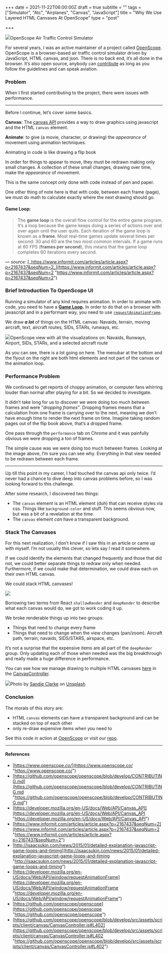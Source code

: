 +++
date = 2021-11-22T06:00:00Z
draft = true
subtitle = ""
tags = ["Simulator", "Atc", "Airplanes", "Canvas", "JavaScript"]
title = "Why We Use Layered HTML Canvases At OpenScope"
type = "post"

+++

![](https://cdn-images-1.medium.com/max/1600/1*dfcbfU7ViLNq7vk8G2vrlg.png)OpenScope Air Traffic Control Simulator

For several years, I was an active maintainer of a project called [OpenScope](https://www.openscope.co/). OpenScope is a browser-based air traffic control simulator driven by JavaScript, HTML canvas, and json. There is no back end, it’s all done in the browser. It’s also open source, anybody can [contribute](https://github.com/openscope/openscope/blob/develop/CONTRIBUTING.md) as long as you follow the guidelines and can speak aviation.

### Problem

When I first started contributing to the project, there were issues with performance.

***

Before I continue, let’s cover some basics.

**Canvas:** The [canvas API](https://developer.mozilla.org/en-US/docs/Web/API/Canvas_API) provides a way to draw graphics using javascript and the HTML `canvas` element.

**Animate**: to give (a movie, character, or drawing) the _appearance_ of movement using animation techniques.

Animating in code is like drawing a flip book

In order for things to appear to move, they must be redrawn making only small changes. A collection of these small changes, drawing over time, make the _appearance_ of movement.

This is the same concept only done with code instead of pen and paper.

One other thing of note here is that with code, between each frame (page), we must do math to calculate exactly where the next drawing should go.

#### **Game Loop:**

> The **game loop** is the overall flow control for the entire game program. It’s a loop because the game keeps doing a series of actions over and over again until the user quits. Each iteration of the game loop is known as a **frame**. Most real-time games update several times per second: 30 and 60 are the two most common intervals. If a game runs at 60 FPS (**frames per second**), this means that the game loop completes 60 iterations every second.

_— source:_ [_https://www.informit.com/articles/article.aspx?p=2167437&seqNum=2_](https://www.informit.com/articles/article.aspx?p=2167437&seqNum=2 "https://www.informit.com/articles/article.aspx?p=2167437&seqNum=2")

### Brief Introduction To OpenScope UI

Running a simulator of any kind requires animation. In order to animate with code, you need to have a [**Game Loop**](http://isaacsukin.com/news/2015/01/detailed-explanation-javascript-game-loops-and-timing)**.** In order to do that on a browser with javascript and in a performant way, you need to use [`requestAnimationFrame`](https://developer.mozilla.org/en-US/docs/Web/API/window/requestAnimationFrame).

We draw **_a lot_** of things on the HTML canvas: Navaids, terrain, moving aircraft, text, aircraft routes, SIDs, STARs, runways, etc.

![](https://cdn-images-1.medium.com/max/2600/1*2UiCn6TKhY7OVYB0Hmkxyg.png)OpenScope view with all the visualizations on: Navaids, Runways, Airport, SIDs, STARs, and a selected aircraft route

As you can see, there is a lot going on here. The menubar at the bottom and the flyout on the right are both html elements and not part of the canvas or the animation loop.

### Performance Problem

We continued to get reports of choppy animation, or computer fans whirring louder than normal after playing for a bit. So we decided to investigate.

It didn’t take long for us to discover we were doing too much between frames and were “_dropping frames”_. Dropping frames means that a calculation from one frame is carrying over to the next, meaning we don’t have enough time to render the next frame on time. Imagine taking random pages out of the flip book above, that’s a dropped frame.

One pass through the `performance` tab on Chrome and it was painfully obvious we were dropping a ton of frames.

The simple cause was we were doing too much between frames. Looking at the image above, I’m sure you can see why. Everything in that view needed to be redrawn between each frame.

***

Up till this point in my career, I had touched the canvas api only twice. I’d never had a chance to dive deep into canvas problems before, so I was looking forward to this challenge.

After some research, I discovered two things:

* The `canvas` element is an HTML element (duh) that can receive styles via css. Things like `background-color` and stuff. This seems obvious now, but was a bit of a revelation at the time.
* The `canvas` element _can_ have a transparent background.

### Stack The Canvases

For this next realization, I don’t know if I saw this in an article or came up with myself. I’m not usually this clever, so lets say I read it somewhere.

If we could identify the elements that changed frequently and those that did not, we could better separate things to redraw only when needed. Furthermore, if we could make that determination, we could draw each on their own HTML canvas.

We could stack HTML canvases!

![](https://cdn-images-1.medium.com/max/2400/1*876yWGk1JlzpYqJ2uEltSA.png)

Borrowing two terms from React `shallowRender` and `deepRender` to describe what each canvas would do, we got to work coding it up.

We broke renderable things up into two groups:

* Things that need to change every frame
* Things that need to change when the view changes (pan/zoom). Aircraft path, terrain, navaids, SIDS/STARS, airspace, etc.

It’s not a surprise that the expensive items are all part of the `deepRender` group. Only updating each of those when needed was the big breakthrough and really made a huge difference in performance.

You can see how we manage drawing to multiple HTML canvases [here](https://github.com/openscope/openscope/blob/develop/src/assets/scripts/client/canvas/CanvasController.js#L402) in the [CanvasController](https://github.com/openscope/openscope/blob/develop/src/assets/scripts/client/canvas/CanvasController.js#L402).

![](https://cdn-images-1.medium.com/max/1600/0*iFGcJaKAlIDmCbwT)Photo by [Sandie Clarke](https://unsplash.com/@honeypoppet?utm_source=medium&utm_medium=referral) on [Unsplash](https://unsplash.com?utm_source=medium&utm_medium=referral)

### Conclusion

The morals of this story are:

* HTML `canvas` elements can have a transparent background and can be stacked on top of each other
* only re-draw expensive items when you need to

See this code in action at [OpenScope](http://openscope.co) or visit our [repo](https://github.com/openscope/openscope).

***

#### References

* [https://www.openscope.co/](https://www.openscope.co/ "https://www.openscope.co/")
* [https://github.com/openscope/openscope/blob/develop/CONTRIBUTING.md](https://github.com/openscope/openscope/blob/develop/CONTRIBUTING.md "https://github.com/openscope/openscope/blob/develop/CONTRIBUTING.md")
* [https://developer.mozilla.org/en-US/docs/Web/API/Canvas_API](https://developer.mozilla.org/en-US/docs/Web/API/Canvas_API "https://developer.mozilla.org/en-US/docs/Web/API/Canvas_API")
* [https://www.informit.com/articles/article.aspx?p=2167437&seqNum=2](https://www.informit.com/articles/article.aspx?p=2167437&seqNum=2 "https://www.informit.com/articles/article.aspx?p=2167437&seqNum=2")
* [http://isaacsukin.com/news/2015/01/detailed-explanation-javascript-game-loops-and-timing](http://isaacsukin.com/news/2015/01/detailed-explanation-javascript-game-loops-and-timing "http://isaacsukin.com/news/2015/01/detailed-explanation-javascript-game-loops-and-timing")
* [https://developer.mozilla.org/en-US/docs/Web/API/window/requestAnimationFrame](https://developer.mozilla.org/en-US/docs/Web/API/window/requestAnimationFrame "https://developer.mozilla.org/en-US/docs/Web/API/window/requestAnimationFrame")
* [https://github.com/openscope/openscope](https://github.com/openscope/openscope "https://github.com/openscope/openscope")
* [https://github.com/openscope/openscope/blob/develop/src/assets/scripts/client/canvas/CanvasController.js#L402](https://github.com/openscope/openscope/blob/develop/src/assets/scripts/client/canvas/CanvasController.js#L402 "https://github.com/openscope/openscope/blob/develop/src/assets/scripts/client/canvas/CanvasController.js#L402")